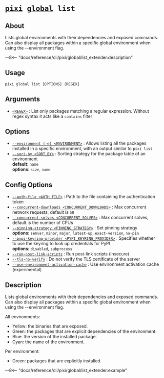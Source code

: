 <!--- This file is autogenerated. Do not edit manually! -->
# <code>[pixi](../../pixi.md) [global](../global.md) list</code>

## About
Lists global environments with their dependencies and exposed commands. Can also display all packages within a specific global environment when using the --environment flag.

--8<-- "docs/reference/cli/pixi/global/list_extender:description"

## Usage
```
pixi global list [OPTIONS] [REGEX]
```

## Arguments
- <a id="arg-<REGEX>" href="#arg-<REGEX>">`<REGEX>`</a>
:  List only packages matching a regular expression. Without regex syntax it acts like a `contains` filter

## Options
- <a id="arg---environment" href="#arg---environment">`--environment (-e) <ENVIRONMENT>`</a>
:  Allows listing all the packages installed in a specific environment, with an output similar to `pixi list`
- <a id="arg---sort-by" href="#arg---sort-by">`--sort-by <SORT_BY>`</a>
:  Sorting strategy for the package table of an environment
<br>**default**: `name`
<br>**options**: `size`, `name`

## Config Options
- <a id="arg---auth-file" href="#arg---auth-file">`--auth-file <AUTH_FILE>`</a>
:  Path to the file containing the authentication token
- <a id="arg---concurrent-downloads" href="#arg---concurrent-downloads">`--concurrent-downloads <CONCURRENT_DOWNLOADS>`</a>
:  Max concurrent network requests, default is `50`
- <a id="arg---concurrent-solves" href="#arg---concurrent-solves">`--concurrent-solves <CONCURRENT_SOLVES>`</a>
:  Max concurrent solves, default is the number of CPUs
- <a id="arg---pinning-strategy" href="#arg---pinning-strategy">`--pinning-strategy <PINNING_STRATEGY>`</a>
:  Set pinning strategy
<br>**options**: `semver`, `minor`, `major`, `latest-up`, `exact-version`, `no-pin`
- <a id="arg---pypi-keyring-provider" href="#arg---pypi-keyring-provider">`--pypi-keyring-provider <PYPI_KEYRING_PROVIDER>`</a>
:  Specifies whether to use the keyring to look up credentials for PyPI
<br>**options**: `disabled`, `subprocess`
- <a id="arg---run-post-link-scripts" href="#arg---run-post-link-scripts">`--run-post-link-scripts`</a>
:  Run post-link scripts (insecure)
- <a id="arg---tls-no-verify" href="#arg---tls-no-verify">`--tls-no-verify`</a>
:  Do not verify the TLS certificate of the server
- <a id="arg---use-environment-activation-cache" href="#arg---use-environment-activation-cache">`--use-environment-activation-cache`</a>
:  Use environment activation cache (experimental)

## Description
Lists global environments with their dependencies and exposed commands. Can also display all packages within a specific global environment when using the --environment flag.

All environments:

- Yellow: the binaries that are exposed.
- Green: the packages that are explicit dependencies of the environment.
- Blue: the version of the installed package.
- Cyan: the name of the environment.

Per environment:

- Green: packages that are explicitly installed.


--8<-- "docs/reference/cli/pixi/global/list_extender:example"
